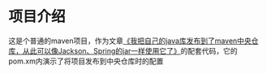 # 项目介绍
这是个普通的maven项目，作为文章[《我把自己的java库发布到了maven中央仓库，从此可以像Jackson、Spring的jar一样使用它了》](https://xinchen.blog.csdn.net/article/details/121240721)的配套代码，它的pom.xm内演示了将项目发布到中央仓库时的配置
